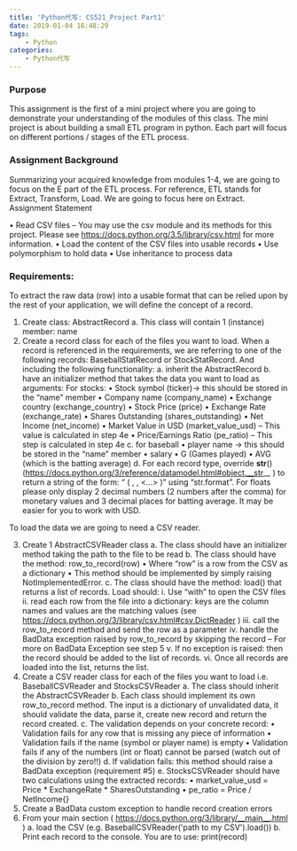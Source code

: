 ```yaml
---
title: 'Python代写: CS521_Project Part1'
date: 2019-01-04 16:48:29
tags: 
    - Python
categories:
    - Python代写
---
```


### Purpose

This assignment is the first of a mini project where you are going to demonstrate your understanding of the modules of this class.
The mini project is about building a small ETL program in python. Each part will focus on different portions / stages of the ETL process.

### Assignment Background

Summarizing your acquired knowledge from modules 1-4, we are going to focus on the E part of the ETL process. For reference, ETL stands for Extract, Transform, Load. We are going to focus here on Extract.
Assignment Statement

•   Read CSV files – You may use the csv module and its methods for this project.  Please see https://docs.python.org/3.5/library/csv.html for more information.
•   Load the content of the CSV files into usable records
•   Use polymorphism to hold data
•   Use inheritance to process data
 
### Requirements:

To extract the raw data (row) into a usable format that can be relied upon by the rest of your application, we will define the concept of a record.

1.  Create class: AbstractRecord
a.  This class will contain 1 (instance) member: name
2.  Create a record class for each of the files you want to load.  When a record is referenced in the requirements, we are referring to one of the following records:
BaseballStatRecord or StockStatRecord.
And including the following functionality:
a.  inherit the AbstractRecord
b.  have an initializer method that takes the data you want to load as arguments:
For stocks:
•   Stock symbol (ticker)→ this should be stored in the “name” member
•   Company name (company_name)
•   Exchange country (exchange_country)
•   Stock Price (price)
•   Exchange Rate (exchange_rate)
•   Shares Outstanding (shares_outstanding)
•   Net Income (net_income)
•   Market Value in USD (market_value_usd) – This value is calculated in step 4e
•   Price/Earnings Ratio (pe_ratio) – This step is calculated in step 4e
c.  for baseball
•   player name → this should be stored in the “name” member
•   salary
•   G (Games played)
•   AVG (which is the batting average)
d.  For each record type, override __str__() (https://docs.python.org/3/reference/datamodel.html#object.__str__ ) to return a string of the form: “<name of the record type> ( <value1>, <value2>,  <...> )” using “str.format”.
For floats please only display 2 decimal numbers (2 numbers after the comma) for monetary values and 3 decimal places for batting average.  It may be easier for you to work with USD.

To load the data we are going to need a CSV reader.

3.  Create 1 AbstractCSVReader class
a.  The class should have an initializer method taking the path to the file to be read
b.  The class should have the method: row_to_record(row)
•   Where “row” is a row from the CSV as a dictionary
•   This method should be implemented by simply raising NotImplementedError.
c.  The class should have the method: load() that returns a list of records. Load should:
i.  Use “with” to open the CSV files
ii. read each row from the file into a dictionary: keys are the column names and values are the matching values (see https://docs.python.org/3/library/csv.html#csv.DictReader )
iii.    call the row_to_record method and send the row as a parameter
iv. handle the BadData exception raised by  row_to_record by skipping the record – For more on BadData Exception see step 5
v.  If no exception is raised: then the record should be added to the list of records.
vi. Once all records are loaded into the list, returns the list.
4.  Create a CSV reader class for each of the files you want to load 
i.e. BaseballCSVReader and StocksCSVReader
a.  The class should inherit the AbstractCSVReader
b.  Each class should implement its own row_to_record method. The input is a dictionary of unvalidated data, it should validate the data, parse it, create new record and return the record created. 
c.  The validation depends on your concrete record:
•   Validation fails for any row that is missing any piece of information
•   Validation fails if the name (symbol or player name) is empty
•   Validation fails if any of the numbers (int or float) cannot be parsed (watch out of the division by zero!!)
d.  If validation fails: this method should raise a BadData exception (requirement #5)
e.  StocksCSVReader should have two calculations using the extracted records:
•   market_value_usd  = Price * ExchangeRate * SharesOutstanding
•   pe_ratio = Price / NetIncome{}
5.  Create a BadData custom exception to handle record creation errors
6.  From your main section ( https://docs.python.org/3/library/__main__.html )
a.  load the CSV (e.g.  BaseballCSVReader('path to my CSV').load())
b.  Print each record to the console. You are to use: print(record)
